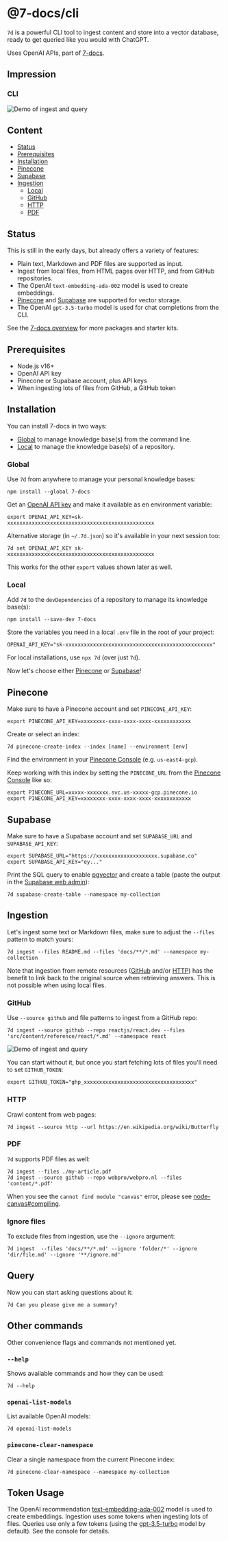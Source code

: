 # @7-docs/cli

`7d` is a powerful CLI tool to ingest content and store into a vector database, ready to get queried like you would with
ChatGPT.

Uses OpenAI APIs, part of [7-docs][1].

## Impression

### CLI

![Demo of ingest and query][2]

## Content

- [Status][3]
- [Prerequisites][4]
- [Installation][5]
- [Pinecone][6]
- [Supabase][7]
- [Ingestion][8]
  - [Local][9]
  - [GitHub][10]
  - [HTTP][11]
  - [PDF][12]

## Status

This is still in the early days, but already offers a variety of features:

- Plain text, Markdown and PDF files are supported as input.
- Ingest from local files, from HTML pages over HTTP, and from GitHub repositories.
- The OpenAI `text-embedding-ada-002` model is used to create embeddings.
- [Pinecone][13] and [Supabase][14] are supported for vector storage.
- The OpenAI `gpt-3.5-turbo` model is used for chat completions from the CLI.

See the [7-docs overview][1] for more packages and starter kits.

## Prerequisites

- Node.js v16+
- OpenAI API key
- Pinecone or Supabase account, plus API keys
- When ingesting lots of files from GitHub, a GitHub token

## Installation

You can install 7-docs in two ways:

- [Global][15] to manage knowledge base(s) from the command line.
- [Local][9] to manage the knowledge base(s) of a repository.

### Global

Use `7d` from anywhere to manage your personal knowledge bases:

```shell
npm install --global 7-docs
```

Get an [OpenAI API key][16] and make it available as en environment variable:

```shell
export OPENAI_API_KEY=sk-xxxxxxxxxxxxxxxxxxxxxxxxxxxxxxxxxxxxxxxxxxxxxxxx
```

Alternative storage (in `~/.7d.json`) so it's available in your next session too:

```shell
7d set OPENAI_API_KEY sk-xxxxxxxxxxxxxxxxxxxxxxxxxxxxxxxxxxxxxxxxxxxxxxxx
```

This works for the other `export` values shown later as well.

### Local

Add `7d` to the `devDependencies` of a repository to manage its knowledge base(s):

```shell
npm install --save-dev 7-docs
```

Store the variables you need in a local `.env` file in the root of your project:

```shell
OPENAI_API_KEY="sk-xxxxxxxxxxxxxxxxxxxxxxxxxxxxxxxxxxxxxxxxxxxxxxxx"
```

For local installations, use `npx 7d` (over just `7d`).

Now let's choose either [Pinecone][6] or [Supabase][7]!

## Pinecone

Make sure to have a Pinecone account and set `PINECONE_API_KEY`:

```shell
export PINECONE_API_KEY=xxxxxxxx-xxxx-xxxx-xxxx-xxxxxxxxxxxx
```

Create or select an index:

```shell
7d pinecone-create-index --index [name] --environment [env]
```

Find the environment in your [Pinecone Console][17] (e.g. `us-east4-gcp`).

Keep working with this index by setting the `PINECONE_URL` from the [Pinecone Console][17] like so:

```shell
export PINECONE_URL=xxxxx-xxxxxxx.svc.us-xxxxx-gcp.pinecone.io
export PINECONE_API_KEY=xxxxxxxx-xxxx-xxxx-xxxx-xxxxxxxxxxxx
```

## Supabase

Make sure to have a Supabase account and set `SUPABASE_URL` and `SUPABASE_API_KEY`:

```shell
export SUPABASE_URL="https://xxxxxxxxxxxxxxxxxxxx.supabase.co"
export SUPABASE_API_KEY="ey..."
```

Print the SQL query to enable [pgvector][18] and create a table (paste the output in the [Supabase web admin][19]):

```shell
7d supabase-create-table --namespace my-collection
```

## Ingestion

Let's ingest some text or Markdown files, make sure to adjust the `--files` pattern to match yours:

```shell
7d ingest --files README.md --files 'docs/**/*.md' --namespace my-collection
```

Note that ingestion from remote resources ([GitHub][10] and/or [HTTP][11]) has the benefit to link back to the original
source when retrieving answers. This is not possible when using local files.

### GitHub

Use `--source github` and file patterns to ingest from a GitHub repo:

```shell
7d ingest --source github --repo reactjs/react.dev --files 'src/content/reference/react/*.md' --namespace react
```

![Demo of ingest and query][20]

You can start without it, but once you start fetching lots of files you'll need to set `GITHUB_TOKEN`:

```shell
export GITHUB_TOKEN="ghp_xxxxxxxxxxxxxxxxxxxxxxxxxxxxxxxxxxxx"
```

### HTTP

Crawl content from web pages:

```shell
7d ingest --source http --url https://en.wikipedia.org/wiki/Butterfly
```

### PDF

`7d` supports PDF files as well:

```shell
7d ingest --files ./my-article.pdf
7d ingest --source github --repo webpro/webpro.nl --files 'content/*.pdf'
```

When you see the `cannot find module "canvas"` error, please see [node-canvas#compiling][21].

### Ignore files

To exclude files from ingestion, use the `--ignore` argument:

```shell
7d ingest  --files 'docs/**/*.md' --ignore 'folder/*' --ignore 'dir/file.md' --ignore '**/ignore.md'
```

## Query

Now you can start asking questions about it:

```shell
7d Can you please give me a summary?
```

## Other commands

Other convenience flags and commands not mentioned yet.

### `--help`

Shows available commands and how they can be used:

```shell
7d --help
```

### `openai-list-models`

List available OpenAI models:

```shell
7d openai-list-models
```

### `pinecone-clear-namespace`

Clear a single namespace from the current Pinecone index:

```shell
7d pinecone-clear-namespace --namespace my-collection
```

## Token Usage

The OpenAI recommendation [text-embedding-ada-002][22] model is used to create embeddings. Ingestion uses some tokens
when ingesting lots of files. Queries use only a few tokens (using the [gpt-3.5-turbo][23] model by default). See the
console for details.

[1]: https://github.com/7-docs
[2]: ./assets/ingest-and-query.gif
[3]: #status
[4]: #prerequisites
[5]: #installation
[6]: #pinecone
[7]: #supabase
[8]: #ingestion
[9]: #local
[10]: #github
[11]: #http
[12]: #pdf
[13]: https://www.pinecone.io
[14]: https://supabase.com
[15]: #global
[16]: https://platform.openai.com/account/api-keys
[17]: https://app.pinecone.io
[18]: https://supabase.com/docs/guides/database/extensions/pgvector
[19]: https://app.supabase.com/projects
[20]: ./assets/ingest-and-query-2.gif
[21]: https://github.com/Automattic/node-canvas#compiling
[22]: https://platform.openai.com/docs/guides/embeddings/what-are-embeddings
[23]: https://platform.openai.com/docs/guides/chat
